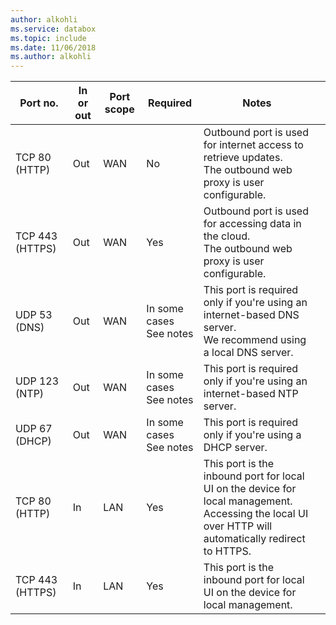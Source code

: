 ```yaml
---
author: alkohli
ms.service: databox  
ms.topic: include
ms.date: 11/06/2018
ms.author: alkohli
---
```


| Port no.|	In or out |	Port scope|	Required|	Notes |   |
|--------|-----|-----|-----------|----------|-----------|
| TCP 80 (HTTP)|Out|WAN	|No|Outbound port is used for internet access to retrieve updates. <br>The outbound web proxy is user configurable. |
| TCP 443 (HTTPS)|Out|WAN|Yes|Outbound port is used for accessing data in the cloud.<br>The outbound web proxy is user configurable.|   
| UDP 53 (DNS)|Out|WAN|In some cases<br>See notes|This port is required only if you're using an internet-based DNS server.<br>We recommend using a local DNS server. |
| UDP 123 (NTP)|Out|WAN|In some cases<br>See notes|This port is required only if you're using an internet-based NTP server.  |
| UDP 67 (DHCP)|Out|WAN|In some cases<br>See notes|This port is required only if you're using a DHCP server.  |
| TCP 80 (HTTP)|In|LAN|Yes|This port is the inbound port for local UI on the device for local management. <br>Accessing the local UI over HTTP will automatically redirect to HTTPS.  |
| TCP 443 (HTTPS)|In|LAN|Yes|This port is the inbound port for local UI on the device for local management. |